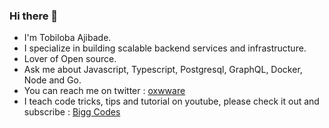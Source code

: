 ### Hi there 👋
- I'm Tobiloba Ajibade.
- I specialize in building scalable backend services and infrastructure.
- Lover of Open source.
- Ask me about Javascript, Typescript, Postgresql, GraphQL, Docker, Node and Go.
- You can reach me on twitter : <a href="https://twitter.com/oxwware">oxwware</a>
- I teach code tricks, tips and tutorial on youtube, please check it out and subscribe : <a href="https://www.youtube.com/channel/UCaNTxRkQ01gMBnL1mgnM_KA">Bigg Codes</a>
